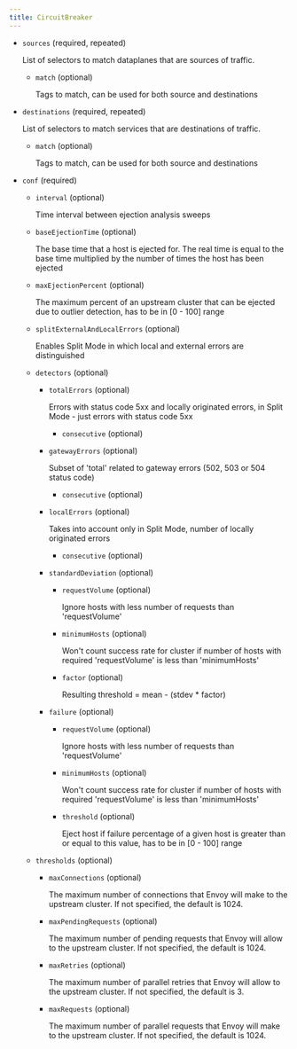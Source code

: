 ```yaml
---
title: CircuitBreaker
---
```


- `sources` (required, repeated)

    List of selectors to match dataplanes that are sources of traffic.    
    
    - `match` (optional)
    
        Tags to match, can be used for both source and destinations

- `destinations` (required, repeated)

    List of selectors to match services that are destinations of traffic.    
    
    - `match` (optional)
    
        Tags to match, can be used for both source and destinations

- `conf` (required)    
    
    - `interval` (optional)
    
        Time interval between ejection analysis sweeps    
    
    - `baseEjectionTime` (optional)
    
        The base time that a host is ejected for. The real time is equal to the
        base time multiplied by the number of times the host has been ejected    
    
    - `maxEjectionPercent` (optional)
    
        The maximum percent of an upstream cluster that can be ejected due to
        outlier detection, has to be in [0 - 100] range    
    
    - `splitExternalAndLocalErrors` (optional)
    
        Enables Split Mode in which local and external errors are distinguished    
    
    - `detectors` (optional)    
        
        - `totalErrors` (optional)
        
            Errors with status code 5xx and locally originated errors, in Split
            Mode - just errors with status code 5xx    
            
            - `consecutive` (optional)    
        
        - `gatewayErrors` (optional)
        
            Subset of 'total' related to gateway errors (502, 503 or 504 status
            code)    
            
            - `consecutive` (optional)    
        
        - `localErrors` (optional)
        
            Takes into account only in Split Mode, number of locally originated
            errors    
            
            - `consecutive` (optional)    
        
        - `standardDeviation` (optional)    
            
            - `requestVolume` (optional)
            
                Ignore hosts with less number of requests than 'requestVolume'    
            
            - `minimumHosts` (optional)
            
                Won't count success rate for cluster if number of hosts with required
                'requestVolume' is less than 'minimumHosts'    
            
            - `factor` (optional)
            
                Resulting threshold = mean - (stdev * factor)    
        
        - `failure` (optional)    
            
            - `requestVolume` (optional)
            
                Ignore hosts with less number of requests than 'requestVolume'    
            
            - `minimumHosts` (optional)
            
                Won't count success rate for cluster if number of hosts with required
                'requestVolume' is less than 'minimumHosts'    
            
            - `threshold` (optional)
            
                Eject host if failure percentage of a given host is greater than or
                equal to this value, has to be in [0 - 100] range    
    
    - `thresholds` (optional)    
        
        - `maxConnections` (optional)
        
            The maximum number of connections that Envoy will make to the upstream
            cluster. If not specified, the default is 1024.    
        
        - `maxPendingRequests` (optional)
        
            The maximum number of pending requests that Envoy will allow to the
            upstream cluster. If not specified, the default is 1024.    
        
        - `maxRetries` (optional)
        
            The maximum number of parallel retries that Envoy will allow to the
            upstream cluster. If not specified, the default is 3.    
        
        - `maxRequests` (optional)
        
            The maximum number of parallel requests that Envoy will make to the
            upstream cluster. If not specified, the default is 1024.

